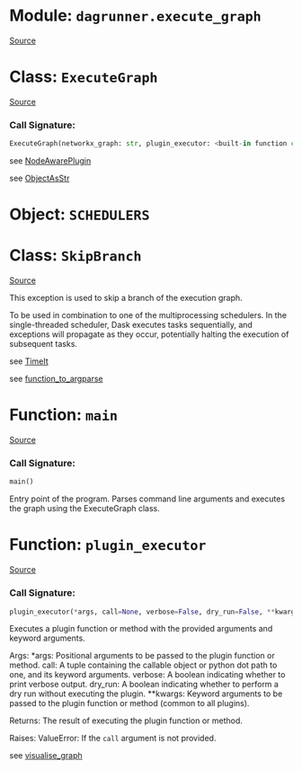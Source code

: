 # Module: `dagrunner.execute_graph`

[Source](../dagrunner/execute_graph.py#L0)

# Class: `ExecuteGraph`

[Source](../dagrunner/execute_graph.py#L149)

### Call Signature:

```python
ExecuteGraph(networkx_graph: str, plugin_executor: <built-in function callable> = <function plugin_executor at 0x7ff0e42c2b00>, scheduler: str = 'processes', num_workers: int = 1, profiler_filepath: str = None, dry_run: bool = False, verbose: bool = False, **kwargs)
```

see [NodeAwarePlugin](dagrunner.plugin_framework.md#NodeAwarePlugin)

see [ObjectAsStr](dagrunner.utils.md#ObjectAsStr)

# Object: `SCHEDULERS`

# Class: `SkipBranch`

[Source](../dagrunner/execute_graph.py#L30)

This exception is used to skip a branch of the execution graph.

To be used in combination to one of the multiprocessing schedulers.
In the single-threaded scheduler, Dask executes tasks sequentially, and
exceptions will propagate as they occur, potentially halting the execution of
subsequent tasks.

see [TimeIt](dagrunner.utils.md#TimeIt)

see [function_to_argparse](dagrunner.utils.md#function_to_argparse)

# Function: `main`

[Source](../dagrunner/execute_graph.py#L240)

### Call Signature:

```python
main()
```

Entry point of the program.
Parses command line arguments and executes the graph using the ExecuteGraph class.

# Function: `plugin_executor`

[Source](../dagrunner/execute_graph.py#L43)

### Call Signature:

```python
plugin_executor(*args, call=None, verbose=False, dry_run=False, **kwargs)
```

Executes a plugin function or method with the provided arguments and keyword arguments.

Args:
    *args: Positional arguments to be passed to the plugin function or method.
    call: A tuple containing the callable object or python dot path to one, and its keyword arguments.
    verbose: A boolean indicating whether to print verbose output.
    dry_run: A boolean indicating whether to perform a dry run without executing the plugin.
    **kwargs: Keyword arguments to be passed to the plugin function or method (common to all plugins).

Returns:
    The result of executing the plugin function or method.

Raises:
    ValueError: If the `call` argument is not provided.

see [visualise_graph](dagrunner.utils.visualisation.md#visualise_graph)

